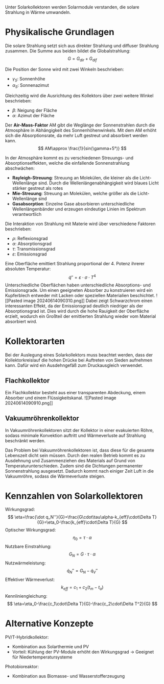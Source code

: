 Unter Solarkollektoren werden Solarmodule verstanden, die solare Strahlung in Wärme umwandeln.
# Physikalische Grundlagen
Die solare Strahlung setzt sich aus direkter Strahlung und diffuser Strahlung zusammen. Die Summe aus beiden bildet die Globalstrahlung:
$$
G=G_{dir}+G_{dif}
$$

Die Position der Sonne wird mit zwei Winkeln beschrieben:
- $\gamma_S$: Sonnenhöhe
- $\alpha_S$: Sonnenazimut

Gleichzeitig wird die Ausrichtung des Kollektors über zwei weitere Winkel beschrieben:
- $\beta$: Neigung der Fläche
- $\alpha$: Azimut der Fläche

Der **Air-Mass-Faktor** AM gibt die Weglänge der Sonnenstrahlen durch die Atmosphäre in Abhängigkeit des Sonnenhöhenwinkels. Mit dem AM erhöht sich die Absorptionsrate, da mehr Luft gestreut und absorbiert werden kann.
$$
AM\approx \frac{1}{sin(\gamma+5°)}
$$

In der Atmosphäre kommt es zu verschiedenen Streuungs- und Absorptionseffekten, welche die einfallende Sonnenstrahlung abschwächen:
- **Rayleigh-Streuung**: Streuung an Molekülen, die kleiner als die Licht-Wellenlänge sind. Durch die Wellenlängenabhängigkeit wird blaues Licht stärker gestreut als rotes
- **Mie-Streuung**: Streuung an Molekülen, welche größer als die Licht-Wellenlänge sind
- **Gasabsorption**: Einzelne Gase absorbieren unterschiedliche Wellenlängenbänder und erzeugen eindeutige Linien im Spektrum verantwortlich

Die Interaktion von Strahlung mit Materie wird über verschiedene Faktoren beschrieben:
- $\rho$: Reflexionsgrad
- $\alpha$: Absorptionsgrad
- $\tau$: Transmissionsgrad
- $\varepsilon$: Emissionsgrad

Eine Oberfläche emittiert Strahlung proportional der 4. Potenz ihrerer absoluten Temperatur:
$$
\dot q''=\varepsilon\cdot\sigma\cdot T^4
$$
Unterschiedliche Oberflächen haben unterschiedliche Absorptions- und Emissionsgrade. Um einen geeigneten Absorber zu konstruieren wird ein Kupferblech entweder mit Lacken oder speziellen Materialien beschichtet.
![[Pasted image 20240614090310.png]]
Dabei zeigt Schwarzchrom einen interessanten Effekt, da der Emissionsgrad deutlich niedriger als der Absorptionsgrad ist. Dies wird durch die hohe Rauigkeit der Oberfläche erzielt, wodurch ein Großteil der emittierten Strahlung wieder vom Material absorbiert wird.
# Kollektorarten
Bei der Auslegung eines Solarkollektors muss beachtet werden, dass der Kollektorkreislauf die hohen Drücke bei Auftreten von Sieden aufnehmen kann. Dafür wird ein Ausdehngefäß zum Druckausgleich verwendet.
## Flachkollektor
Ein Flachkollektor besteht aus einer transparenten Abdeckung, einem Absorber und einem Flüssigkeitskanal.
![[Pasted image 20240614090910.png]]
## Vakuumröhrenkollektor
In Vakuumröhrenkollektoren sitzt der Kollektor in einer evakuierten Röhre, sodass minimale Konvektion auftritt und Wärmeverluste auf Strahlung beschränkt werden. 

Das Problem bei Vakuumröhrenkollektoren ist, dass diese für die gesamte Lebenszeit dicht sein müssen. Durch den realen Betrieb kommt es zu Ausdehnung und Zusammenziehen des Materials auf Grund von Temperaturunterschieden. Zudem sind die Dichtungen permanenter Sonnenstrahlung ausgesetzt. Dadurch kommt nach einiger Zeit Luft in die Vakuumröhre, sodass die Wärmeverluste steigen.
# Kennzahlen von Solarkollektoren
Wirkungsgrad:
$$
\eta=\frac{\dot q_N''}{G}=\frac{G\cdot\tau\alpha-k_{eff}\cdot\Delta T}{G}=\eta_0-\frac{k_{eff}\cdot\Delta T}{G}
$$
Optischer Wirkungsgrad:
$$
\eta_0=\tau\cdot\alpha
$$
Nutzbare Einstrahlung:
$$
G_N=G\cdot\tau\cdot\alpha
$$
Nutzwärmeleistung:
$$
\dot q_N''=G_N-\dot q_V''
$$
Effektiver Wärmeverlust:
$$
k_{eff}=c_1+c_2(t_m-t_a)
$$
Kennliniengleichung:
$$
\eta=\eta_0-\frac{c_1\cdot\Delta T}{G}-\frac{c_2\cdot\Delta T^2}{G}
$$
# Alternative Konzepte
PV/T-Hybridkollektor:
- Kombination aus Solarthermie und PV
- Vorteil: Kühlung der PV-Module erhöht den Wirkungsgrad -> Geeignet für Niedertemperatursysteme

Photobioreaktor:
- Kombination aus Biomasse- und Wasserstofferzeugung

